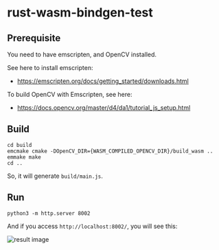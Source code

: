 # rust-wasm-bindgen-test

## Prerequisite
You need to have emscripten, and OpenCV installed.

See here to install emscripten:
- https://emscripten.org/docs/getting_started/downloads.html

To build OpenCV with Emscripten, see here:
- https://docs.opencv.org/master/d4/da1/tutorial_js_setup.html

## Build
```
cd build
emcmake cmake -DOpenCV_DIR={WASM_COMPILED_OPENCV_DIR}/build_wasm ..
emmake make
cd ..
```
So, it will generate `build/main.js`.

## Run
```
python3 -m http.server 8002
```
And if you access `http://localhost:8002/`, you will see this:

![result image](result.png)
